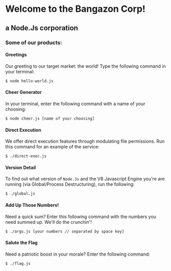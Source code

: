 # Welcome to the Bangazon Corp!
## a  Node.Js  corporation

### Some of our products:

#### Greetings
Our greeting to our target market: the world!
Type the following command in your terminal:
```
$ node hello-world.js
```

#### Cheer Generator
In your terminal, enter the following command with a name of your choosing:
```
$ node cheer.js [name of your choosing]
```

#### Direct Execution
We offer direct execution features through modulating file permissions.
Run this command for an example of the service:
```
$ ./direct-exec.js
```

#### Version Detail
To find out what version of `Node.Js` and the V8 Javascript Engine you're are running (via Global/Process Destructuring), run the following:
```
$ ./global.js
```

#### Add Up Those Numbers!
Need a quick sum? Enter this following command with the numbers you need summed up.
We'll do the crunchin'!
```
$ ./args.js [your numbers // separated by space key]
```

#### Salute the Flag
Need a patriotic boost in your morale? Enter the following command:
```
$ ./flag.js
```